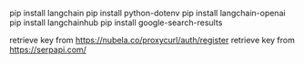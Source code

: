 pip install langchain
pip install python-dotenv
pip install langchain-openai
pip install langchainhub
pip install google-search-results

retrieve key from https://nubela.co/proxycurl/auth/register
retrieve key from https://serpapi.com/